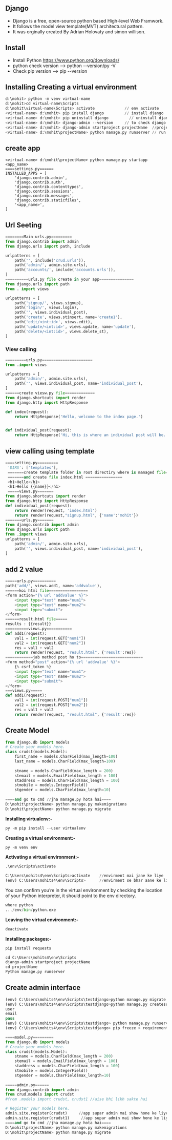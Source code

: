 ## Django
* Django is a free, open-source python based High-level Web Framwork.
* It follows the model view template(MVT) architectural pattern.
* It was orginally created By Adrian Holovaty and simon willison.

## Install
* Install Python https://www.python.org/downloads/
* python check version --> python --version/py -V
* Check pip version --> pip --version

## Installing Creating a virtual environment
```python
d:\mohit> python -m venv virtual-name
d:\mohit>cd virtual-name\Scripts
d:\mohit\virtual-name\Scripts> activate             // env activate
<virtual-name> d:\mohit> pip install django         // install django
<virtual-name> d:\mohit> pip uninstall django         // uninstall django
<virtual-name> d:\mohit> django-admin --version     // to check django version
<virtual-name> d:\mohit> django-admin startproject projectName  //project create
<virtual-name> d:\mohit\projectName> python manage.py runserver // run server
```

## create app
```pyhon
<virtual-name> d:\mohit\projectName> python manage.py startapp <app_name>
====settings.py======
INSTALLED_APPS = [
    'django.contrib.admin',
    'django.contrib.auth',
    'django.contrib.contenttypes',
    'django.contrib.sessions',
    'django.contrib.messages',
    'django.contrib.staticfiles',
    '<app_name>',
]
```

## Url Seeting
```python
========Main urls.py=========
from django.contrib import admin
from django.urls import path, include

urlpatterns = [
    path('', include('crud.urls')),
    path('admin/', admin.site.urls),
    path('accounts/', include('accounts.urls')),
]
==========urls.py file create in your app===============
from django.urls import path
from . import views

urlpatterns = [
    path('signup/', views.signup),
    path('login/', views.login),
    path('', views.individual_post),
    path('create', views.stinsert, name='create1'),
    path('edit/<int:id>', views.edit),  
    path('update/<int:id>', views.update, name='update'),
    path('delete/<int:id>', views.delete_st), 
]
```

### View calling
```python
=========urls.py======================
from .import views

urlpatterns = [
    path('admin/', admin.site.urls),
    path('', views.individual_post, name='individual_post'),
]
======create viesw.py file=============
from django.shortcuts import render
from django.http import HttpResponse

def index(request):
    return HttpResponse('Hello, welcome to the index page.')


def individual_post(request):
    return HttpResponse('Hi, this is where an individual post will be. mohit')

```

## view calling using template
```python
====setting.py=========
 'DIRS': ['templates'],
 =======create template folder in root directiry where is managed file=====
 =======and create file index.html ================
 <h1>Hello</h1>
 <h1>Hello {{name}}</h1>
 =====views.py=======
from django.shortcuts import render
from django.http import HttpResponse
def individual_post(request):
    return render(request, 'index.html')
    return render(request,"signup.html", {'name':'mohit'})
=======urls.py=======
from django.contrib import admin
from django.urls import path
from .import views
urlpatterns = [
    path('admin/', admin.site.urls),
    path('', views.individual_post, name='individual_post'),
]
```

## add 2 value
```python
=====urls.py==========
path('add/', views.add1, name='addvalue'),
======koi html file=================
<form action="{% url 'addvalue' %}">
	<input type="text" name="num1">
	<input type="text" name="num2">
	<input type="submit">
</form>
======result.html file=====
results : {{result}}
==========views.py===========
def add1(request):
    val1 = int(request.GET["num1"])
    val2 = int(request.GET["num2"])
    res = val1 + val2
    return render(request, "result.html", {'result':res})
============jab method post ho to===========================
<form method="post" action="{% url 'addvalue' %}">
	{% csrf_token %}
	<input type="text" name="num1">
	<input type="text" name="num2">
	<input type="submit">
</form>
===views.py=====
def add1(request):
    val1 = int(request.POST["num1"])
    val2 = int(request.POST["num2"])
    res = val1 + val2
    return render(request, "result.html", {'result':res})
```

## Create Model

```python
from django.db import models
# Create your models here.
class crudst(models.Model):
    first_name = models.CharField(max_length=100)
    last_name = models.CharField(max_length=100)
    
    stname = models.CharField(max_length = 200)
    stemail = models.EmailField(max_length = 100)
    staddress = models.CharField(max_length = 100)
    stmobile = models.IntegerField()
    stgender = models.CharField(max_length=10)
    
====and go to cmd //jha manage.py hota hai====
D:\mohit\projectName> python manage.py makemigrations
D:\mohit\projectName> python manage.py migrate
```



__Installing virtualenv:-__
```python
py -m pip install --user virtualenv
```
__Creating a virtual environment:-__
```python
py -m venv env
```
__Activating a virtual environment:-__
```python
.\env\Scripts\activate
```
```python
C:\Users\mohits4\env\Scripts>activate    //envirment mai jane ke liye
(env) C:\Users\mohits4\env\Scripts>      //envirment se bhar aane ke liye
```
You can confirm you’re in the virtual environment by checking the location of your Python interpreter, it should point to the env directory.
```python
where python
.../env/bin/python.exe
```
__Leaving the virtual environment:-__
```python
deactivate
```
__Installing packages:-__
```python
pip install requests
```
```python
cd C:\Users\mohits4\env\Scripts
django-admin startproject projectName
cd projectName
Python manage.py runserver
```


## Create admin interface
```python
(env) C:\Users\mohits4\env\Scripts\testdjango>python manage.py migrate
(env) C:\Users\mohits4\env\Scripts\testdjango>python manage.py createsuperuser
user
email
pass
(env) C:\Users\mohits4\env\Scripts\testdjango> python manage.py runserver
(env) C:\Users\mohits4\env\Scripts\testdjango> pip freeze > requirements.txt
```





```python
====model.py=========
from django.db import models
# Create your models here.
class crudst(models.Model):
    stname = models.CharField(max_length = 200)
    stemail = models.EmailField(max_length = 100)
    staddress = models.CharField(max_length = 100)
    stmobile = models.IntegerField()
    stgender = models.CharField(max_length=10)
    
=====admin.py======
from django.contrib import admin
from crud.models import crudst
#from .models import crudst, crudst1 //aise bhi likh sakte hai

# Register your models here.
admin.site.register(crudst)     //app supar admin mai show hone ke liye
admin.site.register(crudst1)     //app supar admin mai show hone ke liye
====and go to cmd //jha manage.py hota hai====
D:\mohit\projectName> python manage.py makemigrations
D:\mohit\projectName> python manage.py migrate


```

